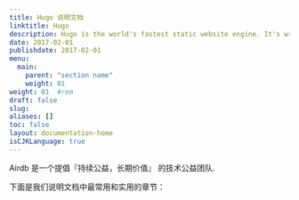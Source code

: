 ```yaml
---
title: Hugo 说明文档
linktitle: Hugo
description: Hugo is the world's fastest static website engine. It's written in Go (aka Golang) and developed by bep, spf13 and friends.
date: 2017-02-01
publishdate: 2017-02-01
menu:
  main:
    parent: "section name"
    weight: 01
weight: 01	#rem
draft: false
slug:
aliases: []
toc: false
layout: documentation-home
isCJKLanguage: true
---
```


Airdb 是一个提倡『持续公益，长期价值』 的技术公益团队.

下面是我们说明文档中最常用和实用的章节：
